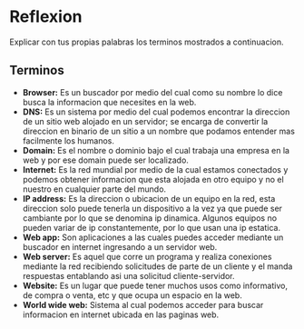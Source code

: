 # Reflexion
Explicar con tus propias palabras los terminos mostrados a continuacion.

## Terminos

* **Browser:** Es un buscador por medio del cual como su nombre lo dice busca la informacion que necesites en la web.
* **DNS:** Es un sistema por medio del cual podemos encontrar la direccion de un sitio web alojado en un servidor; se encarga de convertir la direccion en binario de un sitio a un nombre que podamos entender mas facilmente los humanos.
* **Domain:** Es el nombre o dominio bajo el cual trabaja una empresa en la web y por ese domain puede ser localizado.
* **Internet:** Es la red mundial por medio de la cual estamos conectados y podemos obtener informacion que esta alojada en otro equipo y no el nuestro en cualquier parte del mundo.
* **IP address:** Es la direccion o ubicacion de un equipo en la red, esta direccion solo puede tenerla un dispositivo a la vez ya que puede ser cambiante por lo que se denomina ip dinamica. Algunos equipos no pueden variar de ip constantemente, por lo que usan una ip estatica.
* **Web app:** Son aplicaciones a las cuales puedes acceder mediante un buscador en internet ingresando a un servidor web.
* **Web server:** Es aquel que corre un programa y realiza conexiones mediante la red recibiendo solicitudes de parte de un cliente y el manda respuestas entablando asi una solicitud cliente-servidor.
* **Website:** Es un lugar que puede tener muchos usos como informativo, de compra o venta, etc y que ocupa un espacio en la web.
* **World wide web:** Sistema al cual podemos acceder para buscar informacion en internet ubicada en las paginas web.
